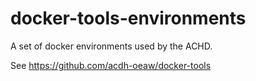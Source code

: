 # docker-tools-environments

A set of docker environments used by the ACHD.

See https://github.com/acdh-oeaw/docker-tools 
